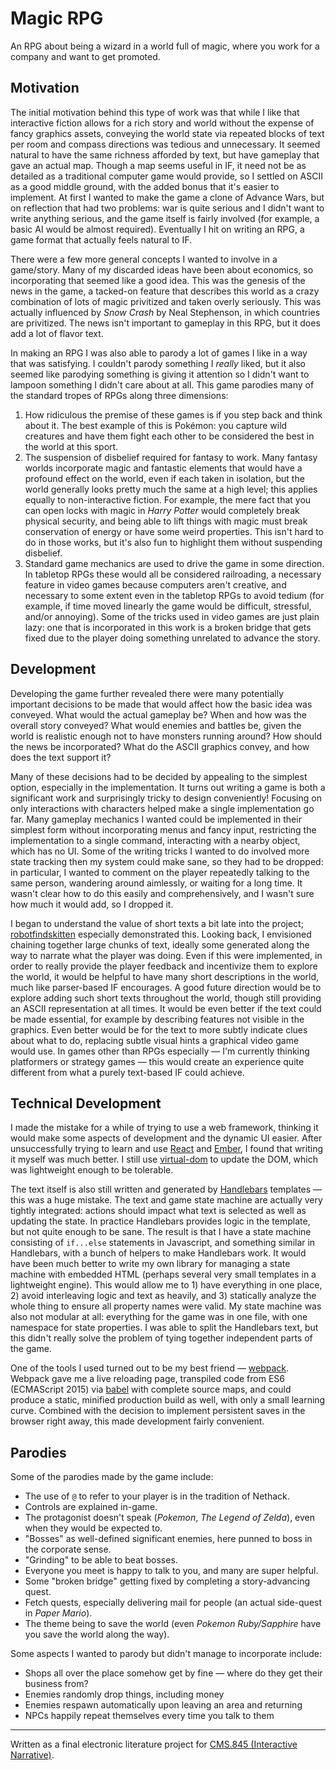 # Magic RPG

An RPG about being a wizard in a world full of magic, where you work for a company and want to get promoted.

## Motivation

The initial motivation behind this type of work was that while I like that interactive fiction allows for a rich story and world without the expense of fancy graphics assets, conveying the world state via repeated blocks of text per room and compass directions was tedious and unnecessary. It seemed natural to have the same richness afforded by text, but have gameplay that gave an actual map. Though a map seems useful in IF, it need not be as detailed as a traditional computer game would provide, so I settled on ASCII as a good middle ground, with the added bonus that it's easier to implement. At first I wanted to make the game a clone of Advance Wars, but on reflection that had two problems: war is quite serious and I didn't want to write anything serious, and the game itself is fairly involved (for example, a basic AI would be almost required). Eventually I hit on writing an RPG, a game format that actually feels natural to IF.

There were a few more general concepts I wanted to involve in a game/story. Many of my discarded ideas have been about economics, so incorporating that seemed like a good idea. This was the genesis of the news in the game, a tacked-on feature that describes this world as a crazy combination of lots of magic privitized and taken overly seriously. This was actually influenced by _Snow Crash_ by Neal Stephenson, in which countries are privitized. The news isn't important to gameplay in this RPG, but it does add a lot of flavor text.

In making an RPG I was also able to parody a lot of games I like in a way that was satisfying. I couldn't parody something I _really_ liked, but it also seemed like parodying something is giving it attention so I didn't want to lampoon something I didn't care about at all. This game parodies many of the standard tropes of RPGs along three dimensions:

1. How ridiculous the premise of these games is if you step back and think about it. The best example of this is Pokémon: you capture wild creatures and have them fight each other to be considered the best in the world at this sport.
2. The suspension of disbelief required for fantasy to work. Many fantasy worlds incorporate magic and fantastic elements that would have a profound effect on the world, even if each taken in isolation, but the world generally looks pretty much the same at a high level; this applies equally to non-interactive fiction. For example, the mere fact that you can open locks with magic in _Harry Potter_ would completely break physical security, and being able to lift things with magic must break conservation of energy or have some weird properties. This isn't hard to do in those works, but it's also fun to highlight them without suspending disbelief.
3. Standard game mechanics are used to drive the game in some direction. In tabletop RPGs these would all be considered railroading, a necessary feature in video games because computers aren't creative, and necessary to some extent even in the tabletop RPGs to avoid tedium (for example, if time moved linearly the game would be difficult, stressful, and/or annoying). Some of the tricks used in video games are just plain lazy: one that is incorporated in this work is a broken bridge that gets fixed due to the player doing something unrelated to advance the story.

## Development

Developing the game further revealed there were many potentially important decisions to be made that would affect how the basic idea was conveyed. What would the actual gameplay be? When and how was the overall story conveyed? What would enemies and battles be, given the world is realistic enough not to have monsters running around? How should the news be incorporated? What do the ASCII graphics convey, and how does the text support it?

Many of these decisions had to be decided by appealing to the simplest option, especially in the implementation. It turns out writing a game is both a significant work and surprisingly tricky to design conveniently! Focusing on only interactions with characters helped make a single implementation go far. Many gameplay mechanics I wanted could be implemented in their simplest form without incorporating menus and fancy input, restricting the implementation to a single command, interacting with a nearby object, which has no UI. Some of the writing tricks I wanted to do involved more state tracking then my system could make sane, so they had to be dropped: in particular, I wanted to comment on the player repeatedly talking to the same person, wandering around aimlessly, or waiting for a long time. It wasn't clear how to do this easily and comprehensively, and I wasn't sure how much it would add, so I dropped it.

I began to understand the value of short texts a bit late into the project; [robotfindskitten](http://robotfindskitten.org/play/robotfindskitten/) especially demonstrated this. Looking back, I envisioned chaining together large chunks of text, ideally some generated along the way to narrate what the player was doing. Even if this were implemented, in order to really provide the player feedback and incentivize them to explore the world, it would be helpful to have many short descriptions in the world, much like parser-based IF encourages. A good future direction would be to explore adding such short texts throughout the world, though still providing an ASCII representation at all times. It would be even better if the text could be made essential, for example by describing features not visible in the graphics. Even better would be for the text to more subtly indicate clues about what to do, replacing subtle visual hints a graphical video game would use. In games other than RPGs especially — I'm currently thinking platformers or strategy games — this would create an experience quite different from what a purely text-based IF could achieve.

## Technical Development

I made the mistake for a while of trying to use a web framework, thinking it would make some aspects of development and the dynamic UI easier. After unsuccessfully trying to learn and use [React](http://facebook.github.io/react/) and [Ember](http://emberjs.com/), I found that writing it myself was much better. I still use [virtual-dom](https://github.com/Matt-Esch/virtual-dom) to update the DOM, which was lightweight enough to be tolerable.

The text itself is also still written and generated by [Handlebars](http://handlebarsjs.com/) templates — this was a huge mistake. The text and game state machine are actually very tightly integrated: actions should impact what text is selected as well as updating the state. In practice Handlebars provides logic in the template, but not quite enough to be sane. The result is that I have a state machine consisting of `if...else` statements in Javascript, and something similar in Handlebars, with a bunch of helpers to make Handlebars work. It would have been much better to write my own library for managing a state machine with embedded HTML (perhaps several very small templates in a lightweight engine). This would allow me to 1) have everything in one place, 2) avoid interleaving logic and text as heavily, and 3) statically analyze the whole thing to ensure all property names were valid. My state machine was also not modular at all: everything for the game was in one file, with one namespace for state properties. I was able to split the Handlebars text, but this didn't really solve the problem of tying together independent parts of the game.

One of the tools I used turned out to be my best friend — [webpack](https://webpack.github.io/). Webpack gave me a live reloading page, transpiled code from ES6 (ECMAScript 2015) via [babel](https://babeljs.io/) with complete source maps, and could produce a static, minified production build as well, with only a small learning curve. Combined with the decision to implement persistent saves in the browser right away, this made development fairly convenient.

## Parodies

Some of the parodies made by the game include:

- The use of `@` to refer to your player is in the tradition of Nethack.
- Controls are explained in-game.
- The protagonist doesn't speak (_Pokemon_, _The Legend of Zelda_), even when they would be expected to.
- "Bosses" as well-defined significant enemies, here punned to boss in the corporate sense.
- "Grinding" to be able to beat bosses.
- Everyone you meet is happy to talk to you, and many are super helpful.
- Some "broken bridge" getting fixed by completing a story-advancing quest.
- Fetch quests, especially delivering mail for people (an actual side-quest in _Paper Mario_).
- The theme being to save the world (even _Pokemon Ruby/Sapphire_ have you save the world along the way).

Some aspects I wanted to parody but didn't manage to incorporate include:

- Shops all over the place somehow get by fine — where do they get their business from?
- Enemies randomly drop things, including money
- Enemies respawn automatically upon leaving an area and returning
- NPCs happily repeat themselves every time you talk to them

--------

Written as a final electronic literature project for [CMS.845 (Interactive Narrative)](http://www.nickm.com/classes/interactive_narrative/2016_spring/).
